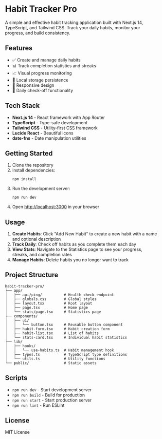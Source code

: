 # Habit Tracker Pro

A simple and effective habit tracking application built with Next.js 14, TypeScript, and Tailwind CSS. Track your daily habits, monitor your progress, and build consistency.

## Features

- ✅ Create and manage daily habits
- 📊 Track completion statistics and streaks
- 📈 Visual progress monitoring
- 💾 Local storage persistence
- 📱 Responsive design
- 🎯 Daily check-off functionality

## Tech Stack

- **Next.js 14** - React framework with App Router
- **TypeScript** - Type-safe development
- **Tailwind CSS** - Utility-first CSS framework
- **Lucide React** - Beautiful icons
- **date-fns** - Date manipulation utilities

## Getting Started

1. Clone the repository
2. Install dependencies:
   ```bash
   npm install
   ```
3. Run the development server:
   ```bash
   npm run dev
   ```
4. Open [http://localhost:3000](http://localhost:3000) in your browser

## Usage

1. **Create Habits**: Click "Add New Habit" to create a new habit with a name and optional description
2. **Track Daily**: Check off habits as you complete them each day
3. **View Stats**: Navigate to the Statistics page to see your progress, streaks, and completion rates
4. **Manage Habits**: Delete habits you no longer want to track

## Project Structure

```
habit-tracker-pro/
├── app/
│   ├── api/ping/          # Health check endpoint
│   ├── globals.css        # Global styles
│   ├── layout.tsx         # Root layout
│   ├── page.tsx           # Home page
│   └── stats/page.tsx     # Statistics page
├── components/
│   ├── ui/
│   │   └── button.tsx     # Reusable button component
│   ├── habit-form.tsx     # Habit creation form
│   ├── habit-list.tsx     # List of habits
│   └── stats-card.tsx     # Individual habit statistics
├── lib/
│   ├── hooks/
│   │   └── use-habits.ts  # Habit management hook
│   ├── types.ts           # TypeScript type definitions
│   └── utils.ts           # Utility functions
└── public/                # Static assets
```

## Scripts

- `npm run dev` - Start development server
- `npm run build` - Build for production
- `npm run start` - Start production server
- `npm run lint` - Run ESLint

## License

MIT License